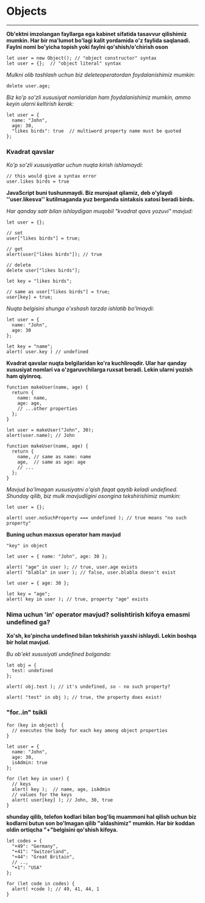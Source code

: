 # Objects

---

**Ob'ektni imzolangan fayllarga ega kabinet sifatida tasavvur qilishimiz mumkin. Har bir ma'lumot bo'lagi kalit yordamida o'z faylida saqlanadi. Faylni nomi bo'yicha topish yoki faylni qo'shish/o'chirish oson**

```
let user = new Object(); // "object constructor" syntax
let user = {};  // "object literal" syntax
```

_Mulkni olib tashlash uchun biz deleteoperatordan foydalanishimiz mumkin:_

```
delete user.age;
```

_Biz ko'p so'zli xususiyat nomlaridan ham foydalanishimiz mumkin, ammo keyin ularni keltirish kerak:_

```
let user = {
  name: "John",
  age: 30,
  "likes birds": true  // multiword property name must be quoted
};
```

### Kvadrat qavslar

_Ko'p so'zli xususiyatlar uchun nuqta kirish ishlamaydi:_

```
// this would give a syntax error
user.likes birds = true
```

**JavaScript buni tushunmaydi. Biz murojaat qilamiz, deb o'ylaydi ''user.likesva'' kutilmaganda yuz berganda sintaksis xatosi beradi birds.**

_Har qanday satr bilan ishlaydigan muqobil "kvadrat qavs yozuvi" mavjud:_

```
let user = {};

// set
user["likes birds"] = true;

// get
alert(user["likes birds"]); // true

// delete
delete user["likes birds"];
```

```
let key = "likes birds";

// same as user["likes birds"] = true;
user[key] = true;
```

_Nuqta belgisini shunga o'xshash tarzda ishlatib bo'lmaydi:_

```
let user = {
  name: "John",
  age: 30
};

let key = "name";
alert( user.key ) // undefined
```

**Kvadrat qavslar nuqta belgilaridan ko'ra kuchliroqdir. Ular har qanday xususiyat nomlari va o'zgaruvchilarga ruxsat beradi. Lekin ularni yozish ham qiyinroq.**

```
function makeUser(name, age) {
  return {
    name: name,
    age: age,
    // ...other properties
  };
}

let user = makeUser("John", 30);
alert(user.name); // John
```

```
function makeUser(name, age) {
  return {
    name, // same as name: name
    age,  // same as age: age
    // ...
  };
}
```

_Mavjud bo'lmagan xususiyatni o'qish faqat qaytib keladi undefined. Shunday qilib, biz mulk mavjudligini osongina tekshirishimiz mumkin:_

```
let user = {};

alert( user.noSuchProperty === undefined ); // true means "no such property"
```

**Buning uchun maxsus operator ham mavjud**

`"key" in object`

```
let user = { name: "John", age: 30 };

alert( "age" in user ); // true, user.age exists
alert( "blabla" in user ); // false, user.blabla doesn't exist
```

```
let user = { age: 30 };

let key = "age";
alert( key in user ); // true, property "age" exists
```

### Nima uchun 'in' operator mavjud? solishtirish kifoya emasmi undefined ga?

**Xo'sh, ko'pincha undefined bilan tekshirish yaxshi ishlaydi. Lekin boshqa bir holat mavjud.**

_Bu ob'ekt xususiyati undefined bolganda:_

```
let obj = {
  test: undefined
};

alert( obj.test ); // it's undefined, so - no such property?

alert( "test" in obj ); // true, the property does exist!
```

### "for..in" tsikli

```
for (key in object) {
  // executes the body for each key among object properties
}
```

```
let user = {
  name: "John",
  age: 30,
  isAdmin: true
};

for (let key in user) {
  // keys
  alert( key );  // name, age, isAdmin
  // values for the keys
  alert( user[key] ); // John, 30, true
}
```

**shunday qilib, telefon kodlari bilan bog'liq muammoni hal qilish uchun biz kodlarni butun son bo'lmagan qilib "aldashimiz" mumkin. Har bir koddan oldin ortiqcha "+"belgisini qo'shish kifoya.**

```
let codes = {
  "+49": "Germany",
  "+41": "Switzerland",
  "+44": "Great Britain",
  // ..,
  "+1": "USA"
};

for (let code in codes) {
  alert( +code ); // 49, 41, 44, 1
}
```
